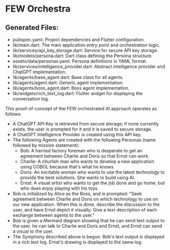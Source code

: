 # FEW Orchestra

## Generated Files:
- pubspec.yaml: Project dependencies and Flutter configuration.
- lib/main.dart: The main application entry point and orchestration logic.
- lib/services/api_key_storage.dart: Service for secure API key storage.
- lib/models/persona.dart: Dart class defining the Persona structure.
- assets/data/personas.yaml: Persona definitions in YAML format.
- lib/services/intelligence_provider.dart: Abstract intelligence provider and ChatGPT implementation.
- lib/agents/base_agent.dart: Base class for all agents.
- lib/agents/agent.dart: Generic agent implementation.
- lib/agents/boss_agent.dart: Boss agent implementation.
- lib/widgets/rich_text_log.dart: Flutter widget for displaying the conversation log.

This proof-of-concept of the FEW orchestrated AI approach operates as follows:

- A ChatGPT API Key is retrieved from secure storage; if none currently exists, the user is prompted for it and it is saved to secure storage.
- A ChatGPT Intelligence Provider is created using this API key.
- The following Agents are created with the following Personas (name followed by mission statement):
  - Bob: A harried factory foreman who is desperate to get an agreement between Charlie and Doris so that Ernst can work.
  - Charlie: A churlish man who wants to develop a new application using COBOL because that's what he knows.
  - Doris: An excitable woman who wants to use the latest technology to provide the best solutions. She wants to build using AI.
  - Ernst: A visual artist who wants to get the job done and go home, but who does enjoy playing with his toys.
- Bob is initialized by Alice as the Boss, and is prompted: "Seek agreement between Charlie and Doris on which technology to use on our new application. When this is done, describe the discussion to the user, and have Ernst depict it visually. Give a text description of each exchange between agents to the user."
- Bob is given a Mermaid diagram showing that he can send text output to the user, he can talk to Charlie and Doris and Ernst, and Ernst can send a visual to the user.
- The Symphony described above is begun. Bob's text output is displayed in a rich text log. Ernst's drawing is displayed to the same log.